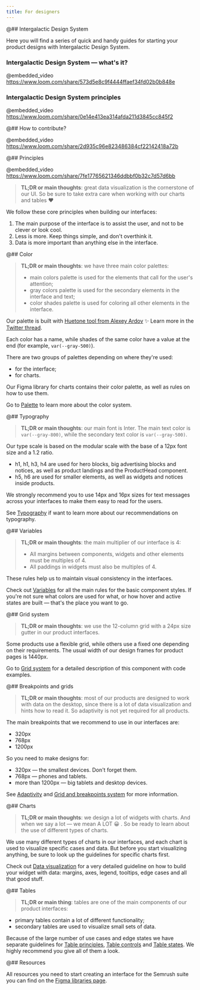 ```yaml
---
title: For designers
---
```


@## Intergalactic Design System

Here you will find a series of quick and handy guides for starting your product designs with Intergalactic Design System.

### Intergalactic Design System — what's it?

@embedded_video https://www.loom.com/share/573d5e8c9f4444ffaef34fd02b0b848e

### Intergalactic Design System principles

@embedded_video https://www.loom.com/share/0e14e413ea314afda211d3845cc845f2

@## How to contribute?

@embedded_video https://www.loom.com/share/2d935c96e823486384cf22142418a72b

@## Principles

@embedded_video https://www.loom.com/share/7fe17765621346ddbbf0b32c7d57d6bb

> **TL;DR or main thoughts**: great data visualization is the cornerstone of our UI. So be sure to take extra care when working with our charts and tables ❤️

We follow these core principles when building our interfaces:

1. The main purpose of the interface is to assist the user, and not to be clever or look cool.
2. Less is more. Keep things simple, and don't overthink it.
3. Data is more important than anything else in the interface.

<!-- See [Principles](/core-principles/principles/) if you want to dive deeper and learn more about them. -->

@## Color

> **TL;DR or main thoughts**: we have three main color palettes:
>
> - main colors palette is used for the elements that call for the user's attention;
> - gray colors palette is used for the secondary elements in the interface and text;
> - color shades palette is used for coloring all other elements in the interface.

Our palette is built with [Huetone tool from Alexey Ardov](https://huetone.ardov.me/) ✨ Learn more in the [Twitter thread](https://twitter.com/ardovalexey/status/1447329411678806023).

Each color has a name, while shades of the same color have a value at the end (for example, `var(--gray-500)`).

There are two groups of palettes depending on where they're used:

- for the interface;
- for charts.

Our Figma library for charts contains their color palette, as well as rules on how to use them.

Go to [Palette](/style/palette/) to learn more about the color system.

@## Typography

> **TL;DR or main thoughts**: our main font is Inter. The main text color is `var(--gray-800)`, while the secondary text color is `var(--gray-500)`.

Our type scale is based on the modular scale with the base of a 12px font size and a 1.2 ratio.

- h1, h1, h3, h4 are used for hero blocks, big advertising blocks and notices, as well as product landings and the ProductHead component.
- h5, h6 are used for smaller elements, as well as widgets and notices inside products.

We strongly recommend you to use 14px and 16px sizes for text messages across your interfaces to make them easy to read for the users.

See [Typography](/style/typography/) if want to learn more about our recommendations on typography.

@## Variables

> **TL;DR or main thoughts**: the main multiplier of our interface is 4:
>
> - All margins between components, widgets and other elements must be multiples of 4.
> - All paddings in widgets must also be multiples of 4.

These rules help us to maintain visual consistency in the interfaces.

Check out [Variables](/style/variables/) for all the main rules for the basic component styles. If you're not sure what colors are used for what, or how hover and active states are built — that's the place you want to go.

@## Grid system

> **TL;DR or main thoughts**: we use the 12-column grid with a 24px size gutter in our product interfaces.

Some products use a flexible grid, while others use a fixed one depending on their requirements. The usual width of our design frames for product pages is 1440px.

Go to [Grid system](/layout/grid-system) for a detailed description of this component with code examples.

@## Breakpoints and grids

> **TL;DR or main thoughts**: most of our products are designed to work with data on the desktop, since there is a lot of data visualization and hints how to read it. So adaptivity is not yet required for all products.

The main breakpoints that we recommend to use in our interfaces are:

- 320px
- 768px
- 1200px

So you need to make designs for:

- 320px — the smallest devices. Don't forget them.
- 768px — phones and tablets.
- more than 1200px — big tablets and desktop devices.

See [Adaptivity](/layout/adaptivity/) and [Grid and breakpoints system](/layout/grid-system/) for more information.

@## Charts

> **TL;DR or main thoughts**: we design a lot of widgets with charts. And when we say a lot — we mean A LOT 😀 . So be ready to learn about the use of different types of charts.

We use many different types of charts in our interfaces, and each chart is used to visualize specific cases and data. But before you start visualizing anything, be sure to look up the guidelines for specific charts first.

Check out [Data visualization](/data-display/chart/) for a very detailed guideline on how to build your widget with data: margins, axes, legend, tooltips, edge cases and all that good stuff.

@## Tables

> **TL;DR or main thing**: tables are one of the main components of our product interfaces:

- primary tables contain a lot of different functionality;
- secondary tables are used to visualize small sets of data.

Because of the large number of use cases and edge states we have separate guidelines for [Table principles](/table-group/table/), [Table controls](/table-group/table-controls/) and [Table states](/table-group/table-states/). We highly recommend you give all of them a look.

@## Resources

All resources you need to start creating an interface for the Semrush suite you can find on the [Figma libraries page](/get-started-guide/work-figma/).
